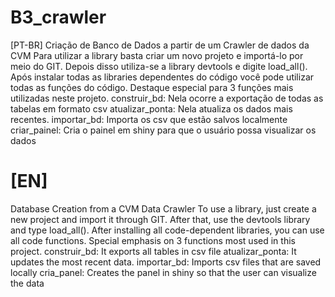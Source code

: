
# B3_crawler
[PT-BR]
Criação de Banco de Dados a partir de um Crawler de dados da CVM
Para utilizar a library basta criar um novo projeto e importá-lo por meio do GIT. Depois disso utiliza-se a library devtools e digite load_all().
Após instalar todas as libraries dependentes do código você pode utilizar todas as funções do código.
Destaque especial para 3 funções mais utilizadas neste projeto.
construir_bd: Nela ocorre a exportação de todas as tabelas em formato csv
atualizar_ponta: Nela atualiza os dados mais recentes.
importar_bd: Importa os csv que estão salvos localmente
criar_painel: Cria o painel em shiny para que o usuário possa visualizar os dados

# [EN]
Database Creation from a CVM Data Crawler
To use a library, just create a new project and import it through GIT. After that, use the devtools library and type load_all().
After installing all code-dependent libraries, you can use all code functions.
Special emphasis on 3 functions most used in this project.
construir_bd: It exports all tables in csv file
atualizar_ponta: It updates the most recent data.
importar_bd: Imports csv files that are saved locally
cria_panel: Creates the panel in shiny so that the user can visualize the data

